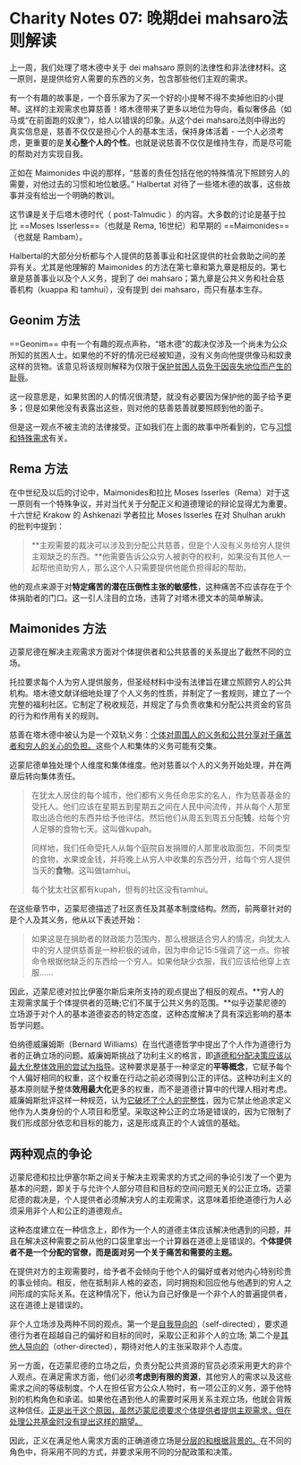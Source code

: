 # Charity Notes 07: 晚期dei mahsaro法则解读

上一周，我们处理了塔木德中关于 dei mahsaro 原则的法律性和非法律材料。这一原则，是提供给穷人需要的东西的义务，包含那些他们主观的需求。

有一个有趣的故事是，一个音乐家为了买一个好的小提琴不得不卖掉他旧的小提琴。这样的主观需求也算慈善！塔木德带来了更多以地位为导向，看似奢侈品（如马或“在前面跑的奴隶”），给人以错误的印象。从这个dei mahsaro法则中得出的真实信息是，慈善不仅仅是担心个人的基本生活，保持身体活着 - 一个人必须考虑，更重要的是**关心整个人的个性**。也就是说慈善不仅仅是维持生存，而是尽可能的帮助对方实现自我。

正如在 Maimonides 中说的那样，“慈善的责任包括在他的特殊情况下照顾穷人的需要，对他过去的习惯和地位敏感。” Halbertat 对待了一些塔木德的故事，这些故事并没有给出一个明确的教训。

这节课是关于后塔木德时代（ post-Talmudic ）的内容。大多数的讨论是基于拉比 ==Moses Isserless==（也就是 Rema, 16世纪）和早期的 ==Maimonides==（也就是 Rambam）。

Halbertal的大部分分析都与个人提供的慈善事业和社区提供的社会救助之间的差异有关。尤其是他理解的 Maimonides 的方法在第七章和第九章是相反的。第七章是慈善事业以及个人义务，提到了 dei mahsaro；第九章是公共义务和社会慈善机构（kuappa 和 tamhui），没有提到 dei mahsaro，而只有基本生存。



## Geonim 方法

==Geonim== 中有一个有趣的观点声称，“塔木德”的裁决仅涉及一个尚未为公众所知的贫困人士。如果他的不好的情况已经被知道，没有义务向他提供像马和奴隶这样的货物。该意见将该规则解释为仅限于<u>保护贫困人员免于因丧失地位而产生的耻辱</u>。

这一段意思是，如果贫困的人的情况很清楚，就没有必要因为保护他的面子给予更多；但是如果他没有表露出这些，则对他的慈善慈善就要照顾到他的面子。

但是这一观点不被主流的法律接受。正如我们在上面的故事中所看到的，它与<u>习惯和特殊需求</u>有关。



## Rema 方法

在中世纪及以后的讨论中，Maimonides和拉比 Moses Isserles（Rema）对于这一原则有一个特殊争议，并对当代关于分配正义和道德理论的辩论显得尤为重要。十六世纪 Krakow 的 Ashkenazi 学者拉比 Moses Isserles 在对 Shulhan arukh 的批判中提到：

> **主观需要的裁决可以涉及到分配公共慈善，但是个人没有义务给穷人提供主观缺乏的东西。**他需要告诉公众穷人被剥夺的权利，如果没有其他人一起帮他资助穷人，那么这个人只需要提供他能负担得起的帮助。

他的观点来源于对**特定痛苦的潜在压倒性主张的敏感性**，这种痛苦不应该存在于个体捐助者的门口。这一引人注目的立场，违背了对塔木德文本的简单解读。



## Maimonides 方法

迈蒙尼德在解决主观需求方面对个体提供者和公共慈善的关系提出了截然不同的立场。

托拉要求每个人为穷人提供服务，但圣经材料中没有法律旨在建立照顾穷人的公共机构。塔木德文献详细地处理了个人义务的性质，并制定了一套规则，建立了一个完整的福利社区。它制定了税收规范，并规定了与负责收集和分配公共资金的官员的行为和作用有关的规则。

慈善在塔木德中被认为是一个双轨义务：<u>个体对周围人的义务和公共分享对于痛苦者和穷人的关心的负担。</u>这些个人和集体的义务可能有交集。

迈蒙尼德单独处理个人维度和集体维度。他对慈善以个人的义务开始处理，并在两章后转向集体责任。

> 在犹太人居住的每个城市，他们都有义务任命忠实的名人，作为慈善基金的受托人。他们应该在星期五到星期五之间在人民中间流传，并从每个人那里取出适合他的东西并给予他评估。然后他们从周五到周五分配**钱**，给每个穷人足够的食物七天。这叫做kupah。
>
> 同样地，我们任命受托人从每个庭院自发捐赠的人那里收取面包，不同类型的食物，水果或金钱，并将晚上从穷人中收集的东西分开，给每个穷人提供当天的**食物**。这叫做tamhui。
>
> 每个犹太社区都有kupah，但有的社区没有tamhui。

在这些章节中，迈蒙尼德描述了社区责任及其基本制度结构。然而，前两章针对的是个人及其义务，他从以下表述开始：

> 如果这是在捐助者的财政能力范围内，那么根据适合穷人的情况，向犹太人中的穷人提供慈善是一种积极的诫命，因为申命记15:5强调了这一点。你被命令根据他缺乏的东西给一个穷人。如果他缺少衣服，我们应该给他穿上衣服......

因此，迈蒙尼德对拉比伊塞尔斯后来所支持的观点提出了相反的观点。**穷人的主观需求属于个体提供者的范畴;它们不属于公共义务的范围。**似乎迈蒙尼德的立场源于对个人的基本道德姿态的特定态度，这种态度解决了具有深远影响的基本哲学问题。

伯纳德威廉姆斯（Bernard Williams）在当代道德哲学中提出了个人作为道德行为者的正确立场的问题。威廉姆斯挑战了功利主义的格言，即<u>道德和分配决策应该以最大化整体效用的尝试为指导</u>。这种要求是基于一种坚定的**平等概念**，它赋予每个个人偏好相同的权重，这个权重在行动之前必须得到公正的评估。这种功利主义的基本原则赋予整体**效用最大化**更多的权重，而不是道德计算中的代理人相对考虑。威廉姆斯批评这样一种规范，认为<u>它破坏了个人的完整性</u>，因为它禁止他追求定义他作为人类身份的个人项目和愿望。采取这种公正的立场是错误的，因为它限制了我们形成部分依恋和目标的能力，这是形成真正的个人诚信的基础。



## 两种观点的争论

迈蒙尼德和拉比伊塞尔斯之间关于解决主观需求的方式之间的争论引发了一个更为基本的问题，即关于与允许个人部分项目和目标的空间问题无关的公正立场。迈蒙尼德的裁决是，个人提供者必须解决穷人的主观需求，这意味着拒绝道德行为人必须采用非个人和公正的道德观点。

这种态度建立在一种信念上，即作为一个人的道德主体应该解决他遇到的问题，并且在解决这种需要之前从他的口袋里拿出一个计算器在道德上是错误的。**个体提供者不是一个分配的官僚，而是面对另一个关于痛苦和需要的主题。**

在提供对方的主观需要时，给予者不会倾向于他个人的偏好或者对他内心特别珍贵的事业倾向。相反，他在抵制非人格的姿态，同时拥抱和回应他与他遇到的穷人之间形成的实际关系。在这种情况下，他认为自己好像是一个非个人的普遍提供者，这在道德上是错误的。

非个人立场涉及两种不同的观点。第一个是<u>自我导向的</u>（self-directed），要求道德行为者在超越自己的偏好和目标的同时，采取公正和非个人的立场; 第二个是<u>其他人导向的</u>（other-directed），期待对他人的主张采取非个人态度。

另一方面，在迈蒙尼德的立场之后，负责分配公共资源的官员必须采用更大的非个人观点。在满足需求方面，他们必须**考虑到有限的资源**，其他穷人的需求以及这些需求之间的等级制度。个人在担任官方公众人物时，有一项公正的义务，源于他特别的机构角色和承诺。如果他在遇到他人的需要时采用关系主观立场，他就会背叛这种信任。<u>正是出于这个原因，虽然迈蒙尼德要求个体提供者提供主观需求，但在处理公共基金时没有提出这样的期望。</u>

因此，正义在满足他人需求方面的正确道德立场是<u>分层的和根据背景的。</u>在不同的角色中，将采用不同的方式，并要求采用不同的分配政策和决策。

